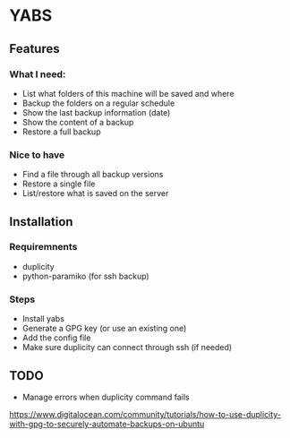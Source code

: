 # YABS

## Features

### What I need:

* List what folders of this machine will be saved and where
* Backup the folders on a regular schedule
* Show the last backup information (date)
* Show the content of a backup
* Restore a full backup

### Nice to have

* Find a file through all backup versions
* Restore a single file
* List/restore what is saved on the server

## Installation

### Requiremnents

* duplicity
* python-paramiko (for ssh backup)

### Steps

* Install yabs
* Generate a GPG key (or use an existing one)
* Add the config file
* Make sure duplicity can connect through ssh (if needed)

## TODO

* Manage errors when duplicity command fails


https://www.digitalocean.com/community/tutorials/how-to-use-duplicity-with-gpg-to-securely-automate-backups-on-ubuntu

